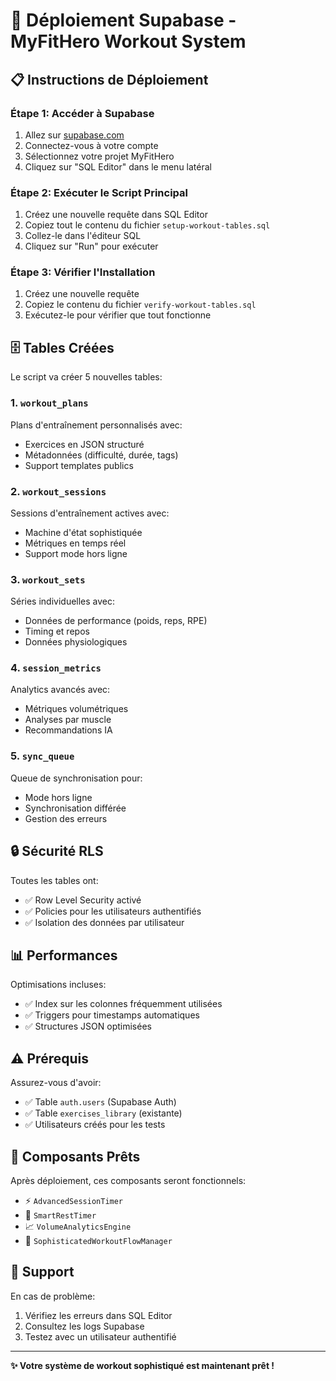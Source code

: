 # 🚀 Déploiement Supabase - MyFitHero Workout System

## 📋 Instructions de Déploiement

### Étape 1: Accéder à Supabase
1. Allez sur [supabase.com](https://supabase.com)
2. Connectez-vous à votre compte
3. Sélectionnez votre projet MyFitHero
4. Cliquez sur "SQL Editor" dans le menu latéral

### Étape 2: Exécuter le Script Principal
1. Créez une nouvelle requête dans SQL Editor
2. Copiez tout le contenu du fichier `setup-workout-tables.sql`
3. Collez-le dans l'éditeur SQL
4. Cliquez sur "Run" pour exécuter

### Étape 3: Vérifier l'Installation
1. Créez une nouvelle requête
2. Copiez le contenu du fichier `verify-workout-tables.sql`
3. Exécutez-le pour vérifier que tout fonctionne

## 🗄️ Tables Créées

Le script va créer 5 nouvelles tables:

### 1. `workout_plans`
Plans d'entraînement personnalisés avec:
- Exercices en JSON structuré
- Métadonnées (difficulté, durée, tags)
- Support templates publics

### 2. `workout_sessions`
Sessions d'entraînement actives avec:
- Machine d'état sophistiquée
- Métriques en temps réel
- Support mode hors ligne

### 3. `workout_sets`
Séries individuelles avec:
- Données de performance (poids, reps, RPE)
- Timing et repos
- Données physiologiques

### 4. `session_metrics`
Analytics avancés avec:
- Métriques volumétriques
- Analyses par muscle
- Recommandations IA

### 5. `sync_queue`
Queue de synchronisation pour:
- Mode hors ligne
- Synchronisation différée
- Gestion des erreurs

## 🔒 Sécurité RLS

Toutes les tables ont:
- ✅ Row Level Security activé
- ✅ Policies pour les utilisateurs authentifiés
- ✅ Isolation des données par utilisateur

## 📊 Performances

Optimisations incluses:
- ✅ Index sur les colonnes fréquemment utilisées
- ✅ Triggers pour timestamps automatiques
- ✅ Structures JSON optimisées

## ⚠️ Prérequis

Assurez-vous d'avoir:
- ✅ Table `auth.users` (Supabase Auth)
- ✅ Table `exercises_library` (existante)
- ✅ Utilisateurs créés pour les tests

## 🎯 Composants Prêts

Après déploiement, ces composants seront fonctionnels:
- ⚡ `AdvancedSessionTimer`
- 🧠 `SmartRestTimer`
- 📈 `VolumeAnalyticsEngine`
- 🔧 `SophisticatedWorkoutFlowManager`

## 🚨 Support

En cas de problème:
1. Vérifiez les erreurs dans SQL Editor
2. Consultez les logs Supabase
3. Testez avec un utilisateur authentifié

---

**✨ Votre système de workout sophistiqué est maintenant prêt !**